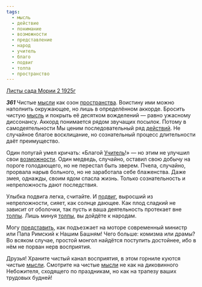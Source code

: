 ```yaml
---
tags:
  - мысль
  - действие
  - понимание
  - возможности
  - представление
  - народ
  - учитель
  - благо
  - подвиг
  - толпа
  - пространство
---
```


[Листы сада Мории 2 1925г](/agni/1925)

___361___
Чистые [мысли](/tag/#[мысль](/tag/#мысль)) как озон [пространства](/tag/#пространство). Воистину ими можно наполнить окружающее, но лишь в определённом аккорде. Бросить чистую [мысль](/tag/#мысль) и покрыть её десятком вожделений — равно ужасному диссонансу. Аккорд понимается рядом звучащих посылок. Потому в самодеятельности Мы ценим последовательный ряд [действий](/tag/#действие). Не случайное благое восклицание, но сознательный процесс длительности даёт преимущество.   

Один попугай умел кричать: «Благой [Учитель](/tag/#учитель)!» — но этим не улучшил свои [возможности](/tag/#возможности). Один медведь, случайно, оставил свою добычу на пороге голодающего, но не перестал быть зверем. Пчела, случайно, прорвала нарыв больного, но не заработала себе блаженства. Даже змея, однажды, своим ядом спасла жизнь. Только сознательность и непреложность дают последствия.   

Улыбка подвига легка, считайте. И [подвиг](/tag/#подвиг), выросший из непреложности, сияет, как солнце дающее. Как плод сладкий не зависит от оболочки, так пусть и ваша деятельность протекает вне [толпы](/tag/#толпа). Лишь минуя [толпы](/tag/#толпа), вы дойдёте к народам.   

Могу [представить](/tag/#представление), как подъезжает на моторе современный министр или Папа Римский к Нашим Башням! Чего больше: комизма или драмы? Во всяком случае, простой монгол найдётся поступить достойнее, ибо в нём не порван нерв восприятия.   

Друзья! Храните чистый канал восприятия, в этом горниле куются чистые [мысли](/tag/#[мысль](/tag/#мысль)). Смотрите на чистые [мысли](/tag/#[мысль](/tag/#мысль)) не как на диковинного Небожителя, сходящего по праздникам, но как на трапезу ваших трудовых будней!   

